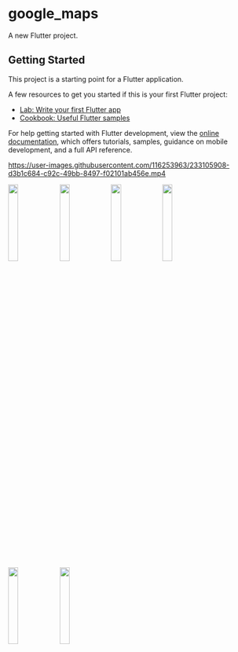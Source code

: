 # google_maps

A new Flutter project.

## Getting Started

This project is a starting point for a Flutter application.

A few resources to get you started if this is your first Flutter project:

- [Lab: Write your first Flutter app](https://docs.flutter.dev/get-started/codelab)
- [Cookbook: Useful Flutter samples](https://docs.flutter.dev/cookbook)

For help getting started with Flutter development, view the
[online documentation](https://docs.flutter.dev/), which offers tutorials,
samples, guidance on mobile development, and a full API reference.


https://user-images.githubusercontent.com/116253963/233105908-d3b1c684-c92c-49bb-8497-f02101ab456e.mp4







<p>
<img src = "https://user-images.githubusercontent.com/116253963/233072442-85fabd43-1be7-4f8b-a0da-2a24fae6684a.png" height=20% width=20%>
<img src = "https://user-images.githubusercontent.com/116253963/233072463-cfb393a7-f38c-422e-bc5f-cf56ea35099f.png" height=20% width=20%>
<img src = "https://user-images.githubusercontent.com/116253963/233072480-946b84fe-1e08-4bfb-801f-f244102dc526.png" height=20% width=20%>
<img src = "https://user-images.githubusercontent.com/116253963/233105384-0c254def-a778-4649-8321-762c8997e7da.png" height=20% width=20%>
<img src = "https://user-images.githubusercontent.com/116253963/233105402-580986f3-d49d-4434-8909-42daaf39009d.png" height=20% width=20%>
<img src = "https://user-images.githubusercontent.com/116253963/233105424-41f30f0c-eda4-4606-975e-905361c9b809.png" height=20% width=20%>
</p>
